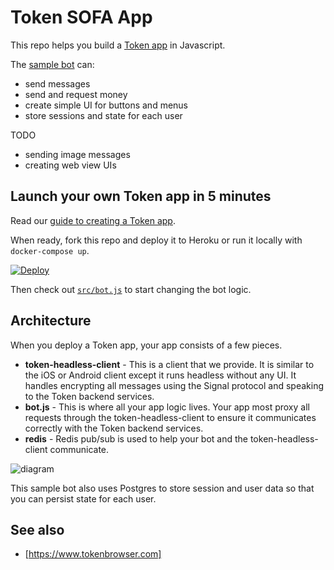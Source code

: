 # Token SOFA App

This repo helps you build a [Token app](https://www.tokenbrowser.com) in Javascript.

The [sample bot](src/bot.js) can:

* send messages
* send and request money
* create simple UI for buttons and menus
* store sessions and state for each user

TODO

* sending image messages
* creating web view UIs

## Launch your own Token app in 5 minutes

Read our [guide to creating a Token app](http://developers.tokenbrowser.com/docs/creating-a-token-app).

When ready, fork this repo and deploy it to Heroku or run it locally with `docker-compose up`.

[![Deploy](https://www.herokucdn.com/deploy/button.svg)](https://heroku.com/deploy)

Then check out [`src/bot.js`](src/bot.js) to start changing the bot logic.

## Architecture

When you deploy a Token app, your app consists of a few pieces.

* **token-headless-client** - This is a client that we provide. It is similar to the iOS or Android client except it runs headless without any UI. It handles encrypting all messages using the Signal protocol and speaking to the Token backend services.
* **bot.js** - This is where all your app logic lives. Your app most proxy all requests through the token-headless-client to ensure it communicates correctly with the Token backend services.
* **redis** - Redis pub/sub is used to help your bot and the token-headless-client communicate.

![diagram](http://i.imgur.com/7aLwv0S.png)

This sample bot also uses Postgres to store session and user data so that you can persist state for each user.

## See also

* [https://www.tokenbrowser.com]
